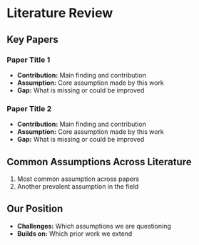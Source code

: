 

# Literature Review

## Key Papers

### Paper Title 1

* **Contribution:** Main finding and contribution
* **Assumption:** Core assumption made by this work
* **Gap:** What is missing or could be improved

### Paper Title 2

* **Contribution:** Main finding and contribution
* **Assumption:** Core assumption made by this work
* **Gap:** What is missing or could be improved

## Common Assumptions Across Literature

1. Most common assumption across papers
2. Another prevalent assumption in the field

## Our Position

* **Challenges:** Which assumptions we are questioning
* **Builds on:** Which prior work we extend

